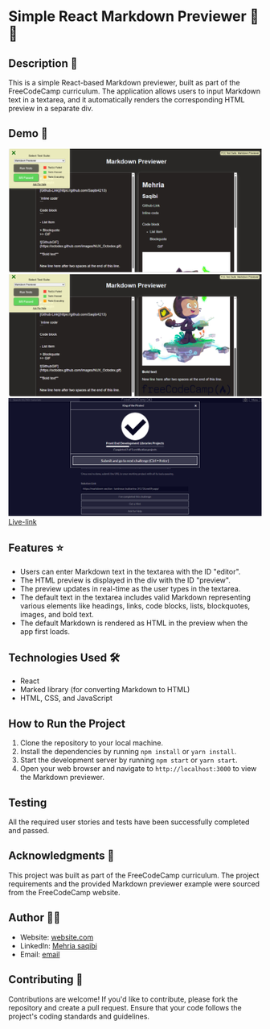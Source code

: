 # Simple React Markdown Previewer 🚀🚀

## Description 📝
This is a simple React-based Markdown previewer, built as part of the FreeCodeCamp curriculum. The application allows users to input Markdown text in a textarea, and it automatically renders the corresponding HTML preview in a separate div.


## Demo 📸

![Demo](./src/image/r1.png)
![Demo](./src/image/r2.png)
![FreeCodeCamp](./src/image/f1.png)
<br>
 [Live-link](https://markdown-section--luminous-bublanina-3f1736.netlify.app/)

## Features ⭐
- Users can enter Markdown text in the textarea with the ID "editor".
- The HTML preview is displayed in the div with the ID "preview".
- The preview updates in real-time as the user types in the textarea.
- The default text in the textarea includes valid Markdown representing various elements like headings, links, code blocks, lists, blockquotes, images, and bold text.
- The default Markdown is rendered as HTML in the preview when the app first loads.

## Technologies Used 🛠️
- React
- Marked library (for converting Markdown to HTML)
- HTML, CSS, and JavaScript

## How to Run the Project
1. Clone the repository to your local machine.
2. Install the dependencies by running `npm install` or `yarn install`.
3. Start the development server by running `npm start` or `yarn start`.
4. Open your web browser and navigate to `http://localhost:3000` to view the Markdown previewer.

## Testing
All the required user stories and tests have been successfully completed and passed.

## Acknowledgments 📝
This project was built as part of the FreeCodeCamp curriculum. The project requirements and the provided Markdown previewer example were sourced from the FreeCodeCamp website.

## Author 👩‍💻
- Website: [website.com]( https://markdown-section--luminous-bublanina-3f1736.netlify.app/)
- LinkedIn: [Mehria saqibi](https://www.linkedin.com/in/mehria-saqibi-a386a41a1?utm_source=share&utm_campaign=share_via&utm_content=profile&utm_medium=android_app)
- Email: [email](mosawermh@gmail.com)

## Contributing 🤝

Contributions are welcome! If you'd like to contribute, please fork the repository and create a pull request. Ensure that your code follows the project's coding standards and guidelines.